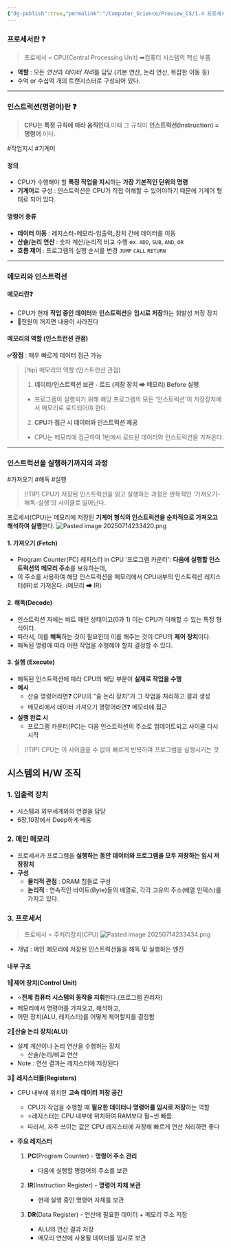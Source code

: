```yaml
---
{"dg-publish":true,"permalink":"/Computer_Science/Preview_CS/1.4 프로세서(CPU)는 메모리에 저장된 인스트럭션(명령어)을 읽고 해석한다/","noteIcon":"","created":"2025-07-12T22:18:31.197+09:00","updated":"2025-07-15T14:37:53.701+09:00"}
---
```



### 프로세서란 ❓
> 프로세서 = CPU(Central Processing Unit)  ➡컴퓨터 시스템의 핵심 부품 
- **역할** : 모든 *연산*과 *데이터 처리*를 담당 (기본 연산, 논리 연산, 복잡한 이동 등)
- 수억 or 수십억 개의 트랜지스터로 구성되어 있다.

---
### 인스트럭션(명령어)란 ❓

> **CPU는 특정 규칙에 따라 움직인다**.이때 그 규칙이 **인스트럭션(Instruction) = 명령어** 이다.

#작업지시  #기계어
#### 정의 
- CPU가 수행해야 할 **특정 작업을 지시**하는 **가장 기본적인 단위의 명령** 
- **기계어**로 구성 : 인스트럭션은 CPU가 직접 이해할 수 있어야하기 때문에 기계어 형태로 되어 있다.
 
#### 명령어 종류
- **데이터 이동** : 레지스터-메모리-입출력_장치 간에 데이터를 이동 
- **산술/논리 연산** : 숫자 계산/논리적 비교 수행 ex. `ADD`, `SUB`, `AND`, `OR`
- **흐름 제어** : 프로그램의 실행 순서를 변경 `JUMP` `CALL` `RETURN`

---
### 메모리와 인스트럭션 

#### 메모리란❓
- CPU가 현재 **작업 중인 데이터**와 **인스트럭션**을 **임시로 저장**하는 휘발성 저장 장치 
- 💢전원이 꺼지면 내용이 사라진다 

#### 메모리의 역할 (인스트런션 관점)
**✅장점** : 매우 빠르게 데이터 접근 가능 
>[!tip] 메모리의 역할 (인스트런션 관점)
>1. **데이터/인스트럭션 보관 - 로드 (저장 장치 ➡ 메모리)  Before 실행** 
>	- 프로그램이 실행되기 위해 해당 프로그램의 모든 '인스트럭션'이 저장장치에서 메모리로 로드되어야 한다. 
>2. **CPU가 접근 시 데이터와 인스트럭션 제공**
>	- CPU는 메모리에 접근하여 1번에서 로드된 데이터와 인스트럭션을 가져온다.

---
### 인스트럭션을 실행하기까지의 과정 
#가져오기 #해독  #실행 

>[!TIP] CPU가 저장된 인스트럭션을 읽고 실행하는 과정은 반복적인 '가져오기-해독-실행'의 사이클로 일어난다.

프로세서(CPU)는 메모리에 저장된 **기계어 형식의 인스트럭션을 순차적으로 가져오고 해석하여 실행**한다.
![Pasted image 20250714233420.png](/img/user/supporter/image/Pasted%20image%2020250714233420.png)
#### 1. 가져오기 (Fetch)
- Program Counter(PC) 레지스터 in CPU '프로그램 카운터':  **다음에 실행할 인스트럭션의 메모리 주소**를 보유하는데, 
- 이 주소를 사용하여 해당 인스트럭션을 메모리에서 CPU내부의 인스트럭션 레지스터(IR)로 가져온다. (메모리 ➡ IR)

#### 2. 해독(Decode)
- 인스트럭션 자체는 비트 패턴 상태이고(0과 1) 이는 CPU가 이해할 수 있는 특정 형식이다.
- 따라서, 이를 **해독**하는 것이 필요한데 이를 해주는 것이 CPU의 **제어 장치**이다.
- 해독된 명령에 따라 어떤 작업을 수행해야 할지 결정할 수 있다.

#### 3. 실행 (Execute)
- 해독된 인스트럭션에 따라 CPU의 해당 부분이 **실제로 작업을 수행** 
- **예시**
	- 산술 명령어라면❓ CPU의 "술 논리 장치"가 그 작업을 처리하고 결과 생성 
	- 메모리에서 데이터 가져오기 명령어라면❓ 메모리에 접근 
- **실행 완료 시**
	- 프로그램 카운터(PC)는 다음 인스트럭션의 주소로 업데이트되고 사이클 다시 시작 

> [!TIP] CPU는 이 사이클을 수 없이 빠르게 반복하여 프로그램을 실행시키는 것 

## 시스템의 H/W 조직 

### 1. 입출력 장치 

- 시스템과 외부세계와의 연결을 담당
- 6장,10장에서 Deep하게 배움 

### 2. 메인 메모리
- 프로세서가 프로그램을 **실행하는 동안** **데이터와 프로그램을 모두 저장하는 임시 저장장치**
- **구성**
	- **물리적 관점** : DRAM 칩들로 구성 
	- **논리적** : 연속적인 바이트(Byte)들의 배열로, 각각 고유의 주소(배열 인덱스)를 가지고 있다.

### 3. 프로세서 
> 프로세서 = 주처리장치(CPU)
![Pasted image 20250714233434.png](/img/user/supporter/image/Pasted%20image%2020250714233434.png)
- 개념 : 메인 메모리에 저장된 인스트럭션들을 해독 및 실행하는 엔진 

#### 내부 구조 

**1‍⃣제어 장치(Control Unit)**
- ⭐**전체 컴퓨터 시스템의 동작을 지휘**한다.(프로그램 관리자)
- 메모리에서 명령어를 가져오고, 해석하고, 
- 어떤 장치(ALU, 레지스터)를 어떻게 제어할지를 결정함 


 **2‍⃣산술 논리 장치(ALU)**
- 실제 계산이나 논리 연산을 수행하는 장치 
	- 산술/논리/비교 연산 
- Note : 연산 결과는 레지스터에 저장된다
	  
**3‍⃣ 레지스터들(Registers)**
- CPU 내부에 위치한 **고속 데이터 저장 공간** 
	- CPU가 작업을 수행할 때 **필요한 데이터나 명령어를 임시로 저장**하는 역할 
	- ⭐레지스터는 CPU 내부에 위치하여 RAM보다 훨~씬 빠름.
	- 따라서, 자주 쓰이는 값은 CPU 레지스터에 저장해 빠르게 연산 처리하면 좋다 
		  
- **주요 레지스터**
	1. **PC**(Program Counter) - **명령어 주소 관리** 
		- 다음에 실행할 명령어의 주소를 보관 
			
	2. **IR**(Instruction Register) - **명령어 자체 보관** 
		- 현재 실행 중인 명령어 자체를 보관 
			
	3. **DR**(Data Register) - 연산에 필요한 데이터 + 메모리 주소 저장 
		- ALU의 연산 결과 저장
		- 메모리 연산에 사용될 데이터를 임시로 보관


